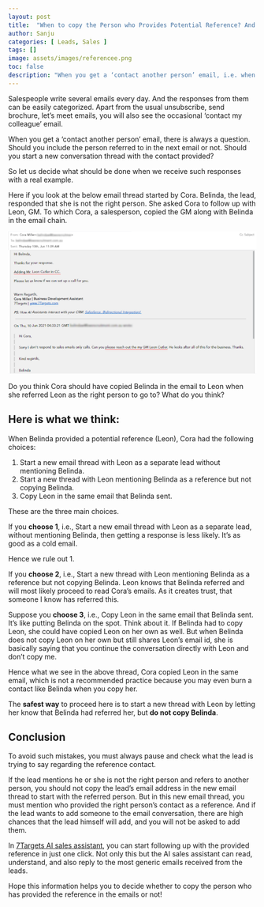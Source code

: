 ```yaml
---
layout: post
title:  "When to copy the Person who Provides Potential Reference? And when NOT to?"
author: Sanju
categories: [ Leads, Sales ]
tags: []
image: assets/images/referencee.png
toc: false
description: "When you get a ‘contact another person’ email, i.e. when a lead provides a potential reference, there is always a question. Whether to cc the lead along with the potential reference in new email thread or not?"
---
```

Salespeople write several emails every day. And the responses from them can be easily categorized. Apart from the usual unsubscribe, send brochure, let’s meet emails, you will also see the occasional ‘contact my colleague’ email.
 
When you get a ‘contact another person’ email, there is always a question. Should you include the person referred to in the next email or not. Should you start a new conversation thread with the contact provided? 
 
So let us decide what should be done when we receive such responses with a real example.
 
Here if you look at the below email thread started by Cora. Belinda, the lead, responded that she is not the right person. She asked Cora to follow up with Leon, GM. To which Cora, a salesperson, copied the GM along with Belinda in the email chain. 
 
![image](../assets/images/referencee-1.png)
 
Do you think Cora should have copied Belinda in the email to Leon when she referred Leon as the right person to go to? What do you think? 
 
## Here is what we think:
 
When Belinda provided a potential reference (Leon), Cora had the following choices: 
 
1. Start a new email thread with Leon as a separate lead without mentioning Belinda.
1. Start a new thread with Leon mentioning Belinda as a reference but not copying Belinda. 
1. Copy Leon in the same email that Belinda sent. 
 
These are the three main choices.
 
If you **choose 1**, i.e., Start a new email thread with Leon as a separate lead, without mentioning Belinda, then getting a response is less likely. It’s as good as a cold email.
 
Hence we rule out 1. 
 
If you **choose 2**, i.e., Start a new thread with Leon mentioning Belinda as a reference but not copying Belinda. Leon knows that Belinda referred and will most likely proceed to read Cora’s emails. As it creates trust, that someone I know has referred this.
 
Suppose you **choose 3**, i.e., Copy Leon in the same email that Belinda sent. It’s like putting Belinda on the spot. Think about it. If Belinda had to copy Leon, she could have copied Leon on her own as well. But when Belinda does not copy Leon on her own but still shares Leon’s email id, she is basically saying that you continue the conversation directly with Leon and don’t copy me.
 
Hence what we see in the above thread, Cora copied Leon in the same email, which is not a recommended practice because you may even burn a contact like Belinda when you copy her.
 
The **safest way** to proceed here is to start a new thread with Leon by letting her know that Belinda had referred her, but **do not copy Belinda**.
 
## Conclusion
 
To avoid such mistakes, you must always pause and check what the lead is trying to say regarding the reference contact.
 
If the lead mentions he or she is not the right person and refers to another person, you should not copy the lead’s email address in the new email thread to start with the referred person. But in this new email thread, you must mention who provided the right person’s contact as a reference.
And if the lead wants to add someone to the email conversation, there are high chances that the lead himself will add, and you will not be asked to add them.
 
In [7Targets AI sales assistant](https://7targets.ai/index.html?utm_medium=copy-reference&utm_source=blog), you can start following up with the provided reference in just one click. Not only this but the AI sales assistant can read, understand, and also reply to the most generic emails received from the leads.
 
Hope this information helps you to decide whether to copy the person who has provided the reference in the emails or not!
 
